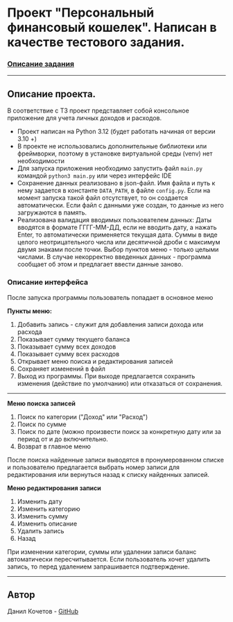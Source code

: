 # Проект "Персональный финансовый кошелек". Написан в качестве тестового задания.
### [Описание задания](https://docs.google.com/document/d/1kO7PizgRuTbmiMbi5JHu35icU_UDp5_e09dBcUTz7PE/edit?usp=sharing)
_____________
## Описание проекта.
В соответствие с ТЗ проект представляет собой консольное приложение для учета личных доходов и расходов.

 - Проект написан на Python 3.12 (будет работать начиная от версии 3.10 +)
 - В проекте не использовались дополнительные библиотеки или фреймворки, поэтому в установке виртуальной среды (venv) нет необходимости
 - Для запуска приложения необходимо запустить файл `main.py` командой `python3 main.py` или через интерфейс IDE
 - Сохранение данных реализовано в json-файл. Имя файла и путь к нему задается в константе `DATA_PATH`, в файле `config.py`. Если на момент запуска такой файл отсутствует, то он создается автоматически. Если файл с данными уже создан, то данные из него загружаются в память.
 - Реализована валидация вводимых пользователем данных: 
Даты вводятся в формате ГГГГ-ММ-ДД, если не вводить дату, а нажать Enter, то автоматически применяется текущая дата. Суммы в виде целого неотрицательного числа или десятичной дроби с максимум двумя знаками после точки. Выбор пунктов меню - только целыми числами. В случае некорректно введенных данных - программа сообщает об этом и предлагает ввести данные заново.

### Описание интерфейса
После запуска программы пользователь попадает в основное меню

**Пункты меню:**
1. Добавить запись - служит для добавления записи дохода или расхода
2. Показывает сумму текущего баланса
3. Показывает сумму всех доходов
4. Показывает сумму всех расходов
5. Открывает меню поиска и редактирования записей
6. Сохраняет изменений в файл
7. Выход из программы. При выходе предлагается сохранить изменения (действие по умолчанию) или отказаться от сохранения.
______________

**Меню поиска записей**

1. Поиск по категории ("Доход" или "Расход")
2. Поиск по сумме
3. Поиск по дате (можно произвести поиск за конкретную дату или за период от и до включительно.
4. Возврат в главное меню

После поиска найденные записи выводятся в пронумерованном списке и пользователю предлагается выбрать номер записи для редактирования или вернуться назад к списку найденных записей.

**Меню редактирования записи**

1. Изменить дату
2. Изменить категорию
3. Изменить сумму
4. Изменить описание
5. Удалить запись
6. Назад

При изменении категории, суммы или удалении записи баланс автоматически пересчитывается.
Если пользователь хочет удалить запись, то перед удалением запрашивается подтверждение.

_______
  ##  Автор
Данил Кочетов - [GitHub](https://github.com/Duzer61)